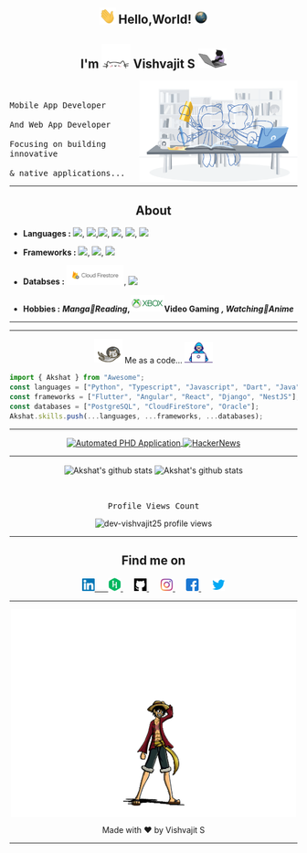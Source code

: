 <h2 align="center">
  <img alt="Hello" src="https://raw.githubusercontent.com/dev-akshat/archive/main/images/gifs/others/Hi.gif" width="29px"> 
  Hello,World!
  <img alt="World !" src="https://raw.githubusercontent.com/dev-akshat/archive/main/images/gifs/others/earth.gif" width="24px"/>
</h2>

<h2 align="center">
    I'm
    <img alt="popup_cat" src="https://raw.githubusercontent.com/dev-akshat/archive/main/images/gifs/others/giphy.webp" width="50">
    Vishvajit S
    <img alt="dev_cat" src="https://raw.githubusercontent.com/dev-akshat/archive/main/images/gifs/others/dev_cat.gif" width="50"> 
</h2>

<img width="55%" align="right" alt="Bootcamp" src="https://raw.githubusercontent.com/dev-akshat/archive/main/images/svgs/full/workbench.svg"/>

<p align="left">
  <samp>
    <br><br>
    Mobile App Developer
    <br><br>
    And Web App Developer
    <br><br>
    Focusing on building innovative
    <br><br> 
    & native applications...
  </samp>
</p>

<hr/>

<h2 align="center">About</h2>

- **Languages :** <img src="https://img.shields.io/badge/python%20-%2314354C.svg?&style=for-the-badge&logo=python&logoColor=white"/>, <img src="https://img.shields.io/badge/python%20-%23323330.svg?&style=for-the-badge&logo=python&logoColor=%23F7DF1E"/>,<img src="https://img.shields.io/badge/javascript%20-%23323330.svg?&style=for-the-badge&logo=javascript&logoColor=%23F7DF1E"/>, <img src="https://img.shields.io/badge/html-%230175C2.svg?&style=for-the-badge&logo=dart&logoColor=white"/>, <img src="https://img.shields.io/badge/java-%23ED8B00.svg?&style=for-the-badge&logo=java&logoColor=white"/>, <img src="https://img.shields.io/badge/c++%20-%2300599C.svg?&style=for-the-badge&logo=c%2B%2B&ogoColor=white"/>

- **Frameworks :**  <img src="https://img.shields.io/badge/django%20-%23092E20.svg?&style=for-the-badge&logo=django&logoColor=white"/>, <img src="https://img.shields.io/badge/angular%20-%23DD0031.svg?&style=for-the-badge&logo=angular&logoColor=white"/>, <img src="https://img.shields.io/badge/react%20-%2320232a.svg?&style=for-the-badge&logo=react&logoColor=%2361DAFB"/>

- **Databses :** <img src="https://raw.githubusercontent.com/dev-akshat/archive/main/images/svgs/database/cloud_firestore.svg" width=100/>,  <img src="https://firebase.google.com/images/brand-guidelines/logo-built_white.png" width=80/>

- **Hobbies :** **_Manga📜Reading_,<img src="https://raw.githubusercontent.com/dev-akshat/archive/main/images/svgs/mini/xbox.svg" width=60/>Video Gaming** **_, Watching👀Anime_**

<hr/>

<!-- <p align="left" >
<img  align="left" alt="ArrowDownward" color="white" width="10%" src="https://raw.githubusercontent.com/dev-akshat/archive/main/images/svgs/symbols/arrow_downward.svg"/><h3 align="left">FAVOURITE LANGUAGES</h3>
  <img align="right" alt="C++" width="10%" src="https://img.shields.io/badge/c++%20-%2300599C.svg?&style=for-the-badge&logo=c%2B%2B&ogoColor=white"/>
<!--  <img width="10%" alt="NestJS" align="right" src="https://raw.githubusercontent.com/dev-akshat/archive/main/images/svgs/frameworks/nestjs.svg"/> 
  <img width="10%" alt="Flutter" align="right" src="https://raw.githubusercontent.com/dev-akshat/archive/main/images/svgs/frameworks/flutterio.svg"/>
  <br />
  <br />
  <img width="10%" alt="Django" align="right" src="https://raw.githubusercontent.com/dev-akshat/archive/main/images/svgs/frameworks/djangoproject.svg"/>
</p>
<br/>
<br/>
<p  align="right" >
  <img  align="right" alt="ArrowUpward" width="10%" src="https://raw.githubusercontent.com/dev-akshat/archive/main/images/svgs/symbols/arrow_upward.svg"/>
  <br/>
  <br/>
  <h3 align="right">FAVOURITE FRAMEWORKS</h3>
  <img  align="left" alt="TypeScript" width="10%" src="https://raw.githubusercontent.com/dev-akshat/archive/main/images/svgs/languages/typescriptlang.svg"/>
  <img  align="left" alt="JavaScript" width="10%" src="https://raw.githubusercontent.com/dev-akshat/archive/main/images/svgs/languages/javascript.svg"/>
  <img align="left" alt="Dart" width="10%" src="https://raw.githubusercontent.com/dev-akshat/archive/main/images/svgs/languages/dartlang.svg"/>
  <br />
  <br />
  <img  align="left" alt="Python" width="10%" src="https://raw.githubusercontent.com/dev-akshat/archive/main/images/svgs/languages/python.svg"/>
  <br />
  <br />
</p> -->

<hr/>

<p align="center">
  <img src="https://raw.githubusercontent.com/dev-akshat/archive/main/images/gifs/others/astro_cat.webp" width="50">
  Me as a code... 
  <img src="https://raw.githubusercontent.com/dev-akshat/archive/main/images/gifs/others/dev_boy.gif" width="50">
</p>

```javascript
import { Akshat } from "Awesome";
const languages = ["Python", "Typescript", "Javascript", "Dart", "Java", "C++"];
const frameworks = ["Flutter", "Angular", "React", "Django", "NestJS"];
const databases = ["PostgreSQL", "CloudFireStore", "Oracle"];
Akshat.skills.push(...languages, ...frameworks, ...databases);
```

<hr/>

<p align="center">
  <a href="https://github.com/dev-akshat/state-of-matter">
    <img align="center" alt="Automated PHD Application" src="https://github-readme-stats.vercel.app/api/pin/?username=vishvajit25&repo=Automated-PhD-Admission-Application" />
  </a>
  <a href="https://github.com/dev-akshat/HackerNews">
    <img align="center" alt="HackerNews" src="https://github-readme-stats.vercel.app/api/pin/?username=vishvajit25&repo=Crop-Prediction-Application" />
  </a>
</p>

<hr/>

<p align="center">
  <img align="center" alt="Akshat's github stats" src="https://github-readme-stats.anuraghazra1.vercel.app/api?username=vishvajit25&show_icons=true&include_all_commits=true&bg_color=30,434343,000000&title_color=fe428e&text_color=f1f1eb"  />
  <img align="center" alt="Akshat's github stats" src="https://github-readme-stats.anuraghazra1.vercel.app/api/top-langs/?username=vishvajit25&layout=compact&langs_count=10&hide=html,css&bg_color=30,000000,434343&title_color=fe428e&text_color=f1f1eb" />
</p>

<br/>

<p align="center"> 
  <samp>
    Profile Views Count
  </samp>
</p>

<p align="center"> 
  <img src="https://profile-counter.glitch.me/dev-akshat/count.svg" alt="dev-vishvajit25 profile views" /> 
</p>

<hr/>

<h2 align="center">Find me on</h2>

<p align="center">

  <a href="https://www.linkedin.com/in/vishvajit-s/">
    <img  alt="Linkedin" width="22px" src="https://raw.githubusercontent.com/dev-akshat/archive/main/images/svgs/social_media/linkedin.svg"/>
  &nbsp&nbsp&nbsp&nbsp
  <a href="https://www.hackerrank.com/Vishvajit_S">
    <img  alt="HackerRank" width="22px" src="https://raw.githubusercontent.com/dev-akshat/archive/main/images/svgs/social_media/hacker_rank.svg"/>
  </a>
  &nbsp&nbsp&nbsp&nbsp
  <a href="https://github.com/vishvajit25">
    <img alt="GitHub" width="22px" src="https://raw.githubusercontent.com/dev-akshat/archive/main/images/svgs/social_media/github.svg"/>
  </a>
  &nbsp&nbsp&nbsp&nbsp
  <a href="https://www.instagram.com/vishvajit_.s">
    <img  alt="Instagram" width="22px" src="https://raw.githubusercontent.com/dev-akshat/archive/main/images/svgs/social_media/instagram.svg"/>
  </a>
  &nbsp&nbsp&nbsp&nbsp
  <a href="https://www.facebook.com/vishvajit25">
    <img alt="Facebook" width="22px" src="https://raw.githubusercontent.com/dev-akshat/archive/main/images/svgs/social_media/facebook.svg"/>
  </a>
  &nbsp&nbsp&nbsp&nbsp
  <a href="https://twitter.com/Vishvajit25">
    <img alt="Twitter" width="22px" src="https://raw.githubusercontent.com/dev-akshat/archive/main/images/svgs/social_media/twitter.svg"/>
  </a>

</p>

<hr/>

<p align="center">
  <img align="center" alt="OnePiece_Luffy" src="https://raw.githubusercontent.com/dev-akshat/archive/main/images/gifs/anime/luffy.gif"/>
</p>

<p align="center">
  Made with ❤️ by Vishvajit S
</p>

-----
